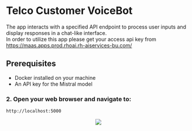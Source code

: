 # Telco Customer VoiceBot

The app interacts with a specified API endpoint to process user inputs and display responses in a chat-like interface. <br>
In order to utilize this app please get your access api key from https://maas.apps.prod.rhoai.rh-aiservices-bu.com/ 

## Prerequisites

- Docker installed on your machine
- An API key for the Mistral model

### 2. Open your web browser and navigate to:

```bash
http://localhost:5000
```

<div align="center">
    <img src="https://raw.githubusercontent.com/fenar/TME-AIX/main/crm/maas-vb.png"/>
</div>
